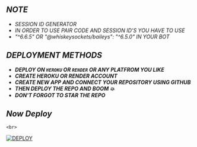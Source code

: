 

## *NOTE*
- *SESSION ID GENERATOR*
- *IN ORDER TO USE PAIR CODE AND SESSION ID'S YOU HAVE TO USE*
- *"^6.6.5" OR "@whiskeysockets/baileys": "^6.5.0" IN YOUR BOT*


## *DEPLOYMENT METHODS*
- ***DEPLOY ON `HEROKU` OR `RENDER` OR ANY PLATFROM YOU LIKE***
- ***CREATE HEROKU OR RENDER ACCOUNT***
- ***CREATE NEW APP AND CONNECT YOUR REPOSITORY USING GITHUB***
- ***THEN DEPLOY THE REPO AND BOOM 💥***
- ***DON'T FORGOT TO STAR THE REPO***

 ## *Now Deploy*
    <br>
<a href='https://heroku.com/deploy' target="_blank"><img alt='DEPLOY' src='https://img.shields.io/badge/-DEPLOY-black?style=for-the-badge&logo=heroku&logoColor=white'/></a>


